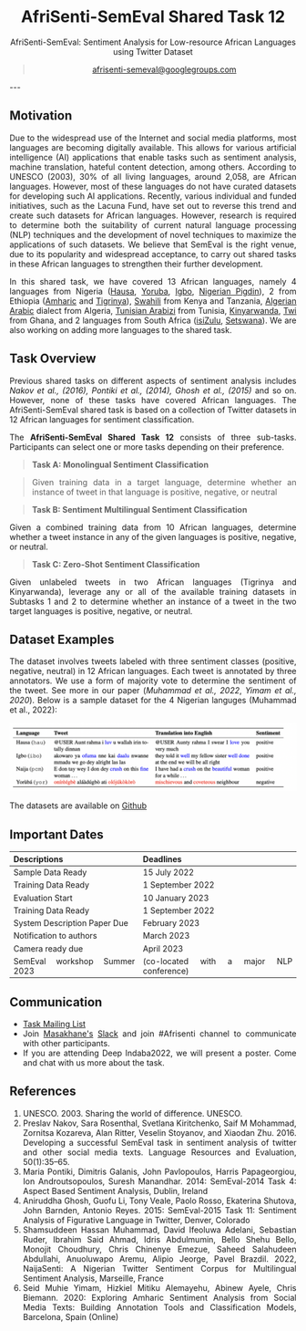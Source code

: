 <center>

#   **AfriSenti-SemEval Shared Task 12** 
AfriSenti-SemEval: Sentiment Analysis for Low-resource African Languages using Twitter Dataset

> [afrisenti-semeval@googlegroups.com](afrisenti-semeval@googlegroups.com)
</center>
---

## **Motivation**

Due to the widespread use of the Internet and social media platforms, most languages are becoming digitally available. This allows for various artificial
intelligence (AI) applications that enable tasks such as sentiment analysis, machine translation, hateful content detection, among others. According to UNESCO (2003), 30% of all living languages, around 2,058, are African languages. However, most of these languages do not have curated datasets for developing such AI applications. Recently, various individual and funded initiatives, such as the Lacuna Fund, have set out to reverse
this trend and create such datasets for African languages. However, research is required to determine both the suitability of current natural language processing (NLP) techniques and the development of novel techniques to maximize the applications of such datasets. We believe that SemEval is the right venue, due to its popularity and widespread acceptance, to carry out shared tasks in these African languages to strengthen their further development.

In this shared task, we have covered 13 African languages, namely 4 languages from Nigeria ([Hausa](https://en.wikipedia.org/wiki/Hausa_language), [Yoruba](https://en.wikipedia.org/wiki/Yoruba_language), [Igbo](https://en.wikipedia.org/wiki/Igbo_language), [Nigerian Pigdin](https://en.wikipedia.org/wiki/Nigerian_Pidgin)), 2 from Ethiopia ([Amharic](https://en.wikipedia.org/wiki/Amharic) and [Tigrinya](https://en.wikipedia.org/wiki/Tigrinya_language)), [Swahili](https://en.wikipedia.org/wiki/Swahili_language) from Kenya and Tanzania,  [Algerian Arabic](https://en.wikipedia.org/wiki/Algerian_Arabic) dialect from Algeria, [Tunisian Arabizi](https://en.wikipedia.org/wiki/Tunisian_Arabic) from Tunisia, [Kinyarwanda](https://en.wikipedia.org/wiki/Kinyarwanda), [Twi](https://en.wikipedia.org/wiki/Twi) from Ghana, and 2 languages from South Africa ([isiZulu](https://en.wikipedia.org/wiki/Zulu_language), [Setswana](https://en.wikipedia.org/wiki/Tswana_language)). We are also working on adding more languages to the shared task.



## **Task Overview**

Previous shared tasks on different aspects of sentiment analysis includes <cite>Nakov et al., (2016), Pontiki et al., (2014), Ghosh et al., (2015)</cite> and so on. However, none of these tasks have covered African languages. The AfriSenti-SemEval shared task is based on a collection of Twitter datasets in 12 African languages for sentiment classification.

The **AfriSenti-SemEval Shared Task 12** consists of three sub-tasks. Participants can select one or more tasks depending on their preference. 

> **Task A: Monolingual Sentiment Classification**

> Given training data in a target language, determine whether an instance of tweet in that language is positive, negative, or neutral

> **Task B: Sentiment  Multilingual Sentiment Classification**

Given a combined training data from 10 African languages, determine whether a tweet instance in any of the given languages is positive, negative, or neutral.

> **Task C: Zero-Shot Sentiment Classification**

Given unlabeled tweets in two African languages (Tigrinya and Kinyarwanda), leverage any or all of the available training datasets in Subtasks 1 and 2 to determine whether an instance of a tweet in the two target languages is positive, negative, or neutral.

## **Dataset Examples**

The dataset involves tweets labeled with three sentiment classes (positive, negative, neutral) in 12 African languages. Each tweet is annotated by three annotators. We use a form of majority vote to determine the sentiment of the tweet. See more in our paper (<cite>Muhammad et al., 2022</cite>, <cite>Yimam et al., 2020</cite>).
 Below is a sample dataset for the 4 Nigerian languges (Muhammad et al., 2022):

![Dataset Example](dataset.png)

The datasets are available on [Github](https://github.com/afrisenti-semeval/afrisent-semeval-dataset)


## **Important Dates**


| Descriptions |  Deadlines |
| --- | --- |
| Sample Data Ready  | 15 July 2022 |
| Training Data Ready | 1 September 2022 |
| Evaluation Start  | 10 January 2023|
| Training Data Ready | 1 September 2022 |
| System Description Paper Due |  February 2023  |
| Notification to authors   | March 2023   |
| Camera ready due   | April 2023  |
| SemEval workshop Summer 2023  |(co-located with a major NLP conference) | 



## **Communication**

- [Task Mailing List](afrisenti-semeval@googlegroups.com) 
- Join [Masakhane's](https://www.masakhane.io) [Slack](https://join.slack.com/t/masakhane-nlp/shared_invite/zt-1cg72ed5u-01xYqGd1MdXcbSEvZ435YA) and join #Afrisenti channel to communicate with other participants.
- If you are attending Deep Indaba2022, we will present a poster. Come and chat with us more about the task.


## References

   1. UNESCO. 2003. Sharing the world of difference. UNESCO.
   2. Preslav Nakov, Sara Rosenthal, Svetlana Kiritchenko, Saif M Mohammad, Zornitsa Kozareva, Alan Ritter, Veselin Stoyanov, and Xiaodan Zhu. 2016. Developing a successful SemEval task in sentiment analysis of twitter and other social media texts. Language Resources and Evaluation, 50(1):35–65.
   3. Maria Pontiki, Dimitris Galanis, John Pavlopoulos, Harris Papageorgiou, Ion Androutsopoulos, Suresh Manandhar. 2014: SemEval-2014 Task 4: Aspect Based Sentiment Analysis, Dublin, Ireland
   4. Aniruddha Ghosh, Guofu Li, Tony Veale, Paolo Rosso, Ekaterina Shutova, John Barnden, Antonio Reyes. 2015: SemEval-2015 Task 11: Sentiment Analysis of Figurative Language in Twitter, Denver, Colorado
   5. Shamsuddeen Hassan Muhammad, David Ifeoluwa Adelani, Sebastian Ruder, Ibrahim Said Ahmad, Idris Abdulmumin, Bello Shehu Bello, Monojit Choudhury, Chris Chinenye Emezue, Saheed Salahudeen Abdullahi, Anuoluwapo Aremu, Alipio Jeorge, Pavel Brazdil. 2022, NaijaSenti: A Nigerian Twitter Sentiment Corpus for Multilingual Sentiment Analysis, Marseille, France
   6. Seid Muhie Yimam, Hizkiel Mitiku Alemayehu, Abinew Ayele, Chris Biemann. 2020: Exploring Amharic Sentiment Analysis from Social Media Texts: Building Annotation Tools and Classification Models, Barcelona, Spain (Online)


<style>
body {
text-align: justify}
</style>

